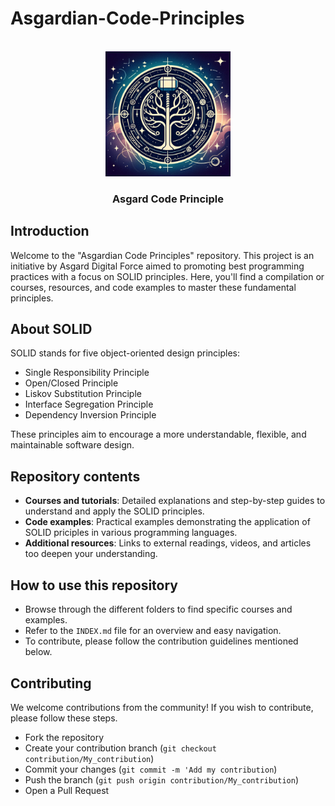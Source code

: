 # Asgardian-Code-Principles

<!-- PROJECT LOGO -->
<br />
<div align="center">
  <a href="https://github.com/Asgard-Digital-Force/Asgardian-Code-Principles">
    <img src="asgardCodePrincipleLogo.png" alt="Logo" width="200" height="200">
  </a>

  <h3 align="center">Asgard Code Principle</h3>
</div>

## Introduction

Welcome to the "Asgardian Code Principles" repository. This project is an initiative by Asgard Digital Force aimed to promoting best programming practices with a focus on SOLID principles. Here, you'll find a compilation or courses, resources, and code examples to master these fundamental principles.

## About SOLID

SOLID stands for five object-oriented design principles:

- Single Responsibility Principle
- Open/Closed Principle
- Liskov Substitution Principle
- Interface Segregation Principle
- Dependency Inversion Principle

These principles aim to encourage a more understandable, flexible, and maintainable software design.

## Repository contents

- **Courses and tutorials**: Detailed explanations and step-by-step guides to understand and apply the SOLID principles.
- **Code examples**: Practical examples demonstrating the application of SOLID priciples in various programming languages.
- **Additional resources**: Links to external readings, videos, and articles too deepen your understanding.

## How to use this repository

- Browse through the different folders to find specific courses and examples.
- Refer to the `INDEX.md` file for an overview and easy navigation.
- To contribute, please follow the contribution guidelines mentioned below.

## Contributing

We welcome contributions from the community! If you wish to contribute, please follow these steps.

- Fork the repository
- Create your contribution branch (`git checkout contribution/My_contribution`)
- Commit your changes (`git commit -m 'Add my contribution`)
- Push the branch (`git push origin contribution/My_contribution`)
- Open a Pull Request

